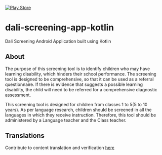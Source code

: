[![Play Store](https://www.hammerpricelive.com/wp-content/uploads/2016/08/play-store-icon.png)](https://play.google.com/store/apps/details?id=org.unesco.mgiep.dali)

# dali-screening-app-kotlin
Dali Screening Android Application built using Kotlin

## About
The purpose of this screening tool is to identify children who may have learning disability, which hinders their school performance. The screening tool is designed to be comprehensive, so that it can be used as a referral questionnaire. If there is evidence that suggests a possible learning disability, the child will need to be referred for a comprehensive diagnostic assessment.

This screening tool is designed for children from classes 1 to 5(5 to 10 years). As per language research, children should be screened in all the languages in which they receive instruction.
Therefore, this tool should be administered by a Language teacher and the Class teacher.

## Translations
Contribute to content translation and verification [here](https://crowdin.com/project/daliscreen)

